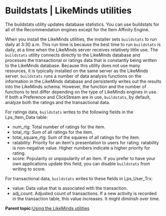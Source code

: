 # Buildstats \| LikeMinds utilities

The buildstats utility updates database statistics. You can use buildstats for all of the Recommendation engines except for the Item Affinity Engine.

When you install the LikeMinds utilities, the installer sets `buildstats` to run daily at 3:30 a.m. This run time is because the best time to run `buildstats` is daily, at a time when the LikeMinds server receives relatively little use. The `buildstats` utility connects directly to the LikeMinds database and processes the transactional or ratings data that is constantly being written to the LikeMinds database. Because this utility does not use many resources, it is typically installed on the same server as the LikeMinds server. `buildstats` runs a number of data analysis functions on the information in the LikeMinds database and persistently writes out the results into the LikeMinds schema. However, the function and the number of functions to test differ depending on the type of LikeMinds engines in use. If both a Preference and ClickStream are in use, `buildstats`, by default, analyze both the ratings and the transactional data.

For ratings data, `buildstats` writes to the following fields in the Lps\_Item\_Data table:

-   num\_rtg: Total number of ratings for the item.
-   total\_rtg: Sum of all ratings for the item.
-   total\_square\_rtg: Sum of the squares of all ratings for the item.
-   ratability: Priority for an item's presentation to users for rating. ratability is non-negative value. Higher numbers indicate a higher priority for rating.
-   score: Popularity or unpopularity of an item. If you prefer to have your own applications update this field, you can disable `buildstats` from writing to score.

For transactional data, `buildstats` writes to these fields in Lps\_User\_Trx:

-   value: Data value that is associated with the transaction.
-   adj\_count: Adjusted count of transactions. If a new activity is recorded in the transaction table, this value increases. It might diminish over time.

**Parent topic:**[Using the LikeMinds utilities](../pzn/pzn_using_likeminds_utilities.md)

